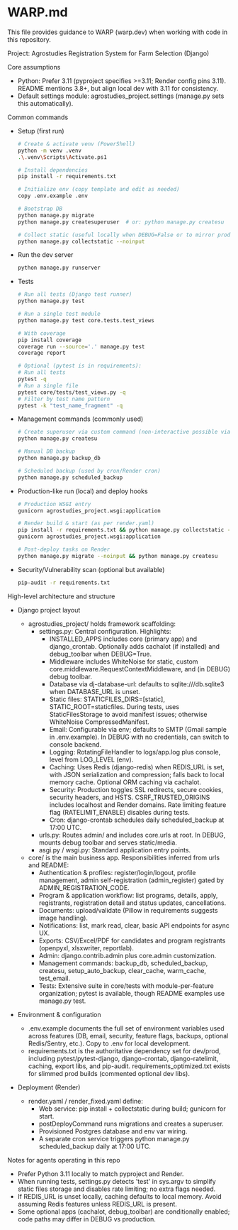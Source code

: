 # WARP.md

This file provides guidance to WARP (warp.dev) when working with code in this repository.

Project: Agrostudies Registration System for Farm Selection (Django)

Core assumptions
- Python: Prefer 3.11 (pyproject specifies >=3.11; Render config pins 3.11). README mentions 3.8+, but align local dev with 3.11 for consistency.
- Default settings module: agrostudies_project.settings (manage.py sets this automatically).

Common commands
- Setup (first run)
  ```bash path=null start=null
  # Create & activate venv (PowerShell)
  python -m venv .venv
  .\.venv\Scripts\Activate.ps1

  # Install dependencies
  pip install -r requirements.txt

  # Initialize env (copy template and edit as needed)
  copy .env.example .env

  # Bootstrap DB
  python manage.py migrate
  python manage.py createsuperuser  # or: python manage.py createsu

  # Collect static (useful locally when DEBUG=False or to mirror prod)
  python manage.py collectstatic --noinput
  ```

- Run the dev server
  ```bash path=null start=null
  python manage.py runserver
  ```

- Tests
  ```bash path=null start=null
  # Run all tests (Django test runner)
  python manage.py test

  # Run a single test module
  python manage.py test core.tests.test_views

  # With coverage
  pip install coverage
  coverage run --source='.' manage.py test
  coverage report

  # Optional (pytest is in requirements):
  # Run all tests
  pytest -q
  # Run a single file
  pytest core/tests/test_views.py -q
  # Filter by test name pattern
  pytest -k "test_name_fragment" -q
  ```

- Management commands (commonly used)
  ```bash path=null start=null
  # Create superuser via custom command (non-interactive possible via env)
  python manage.py createsu

  # Manual DB backup
  python manage.py backup_db

  # Scheduled backup (used by cron/Render cron)
  python manage.py scheduled_backup
  ```

- Production-like run (local) and deploy hooks
  ```bash path=null start=null
  # Production WSGI entry
  gunicorn agrostudies_project.wsgi:application

  # Render build & start (as per render.yaml)
  pip install -r requirements.txt && python manage.py collectstatic --noinput
  gunicorn agrostudies_project.wsgi:application

  # Post-deploy tasks on Render
  python manage.py migrate --noinput && python manage.py createsu
  ```

- Security/Vulnerability scan (optional but available)
  ```bash path=null start=null
  pip-audit -r requirements.txt
  ```

High-level architecture and structure
- Django project layout
  - agrostudies_project/ holds framework scaffolding:
    - settings.py: Central configuration. Highlights:
      - INSTALLED_APPS includes core (primary app) and django_crontab. Optionally adds cachalot (if installed) and debug_toolbar when DEBUG=True.
      - Middleware includes WhiteNoise for static, custom core.middleware.RequestContextMiddleware, and (in DEBUG) debug toolbar.
      - Database via dj-database-url: defaults to sqlite:///db.sqlite3 when DATABASE_URL is unset.
      - Static files: STATICFILES_DIRS=[static], STATIC_ROOT=staticfiles. During tests, uses StaticFilesStorage to avoid manifest issues; otherwise WhiteNoise CompressedManifest.
      - Email: Configurable via env; defaults to SMTP (Gmail sample in .env.example). In DEBUG with no credentials, can switch to console backend.
      - Logging: RotatingFileHandler to logs/app.log plus console, level from LOG_LEVEL (env).
      - Caching: Uses Redis (django-redis) when REDIS_URL is set, with JSON serialization and compression; falls back to local memory cache. Optional ORM caching via cachalot.
      - Security: Production toggles SSL redirects, secure cookies, security headers, and HSTS. CSRF_TRUSTED_ORIGINS includes localhost and Render domains. Rate limiting feature flag (RATELIMIT_ENABLE) disables during tests.
      - Cron: django-crontab schedules daily scheduled_backup at 17:00 UTC.
    - urls.py: Routes admin/ and includes core.urls at root. In DEBUG, mounts debug toolbar and serves static/media.
    - asgi.py / wsgi.py: Standard application entry points.
  - core/ is the main business app. Responsibilities inferred from urls and README:
    - Authentication & profiles: register/login/logout, profile management, admin self-registration (admin_register) gated by ADMIN_REGISTRATION_CODE.
    - Program & application workflow: list programs, details, apply, registrants, registration detail and status updates, cancellations.
    - Documents: upload/validate (Pillow in requirements suggests image handling).
    - Notifications: list, mark read, clear, basic API endpoints for async UX.
    - Exports: CSV/Excel/PDF for candidates and program registrants (openpyxl, xlsxwriter, reportlab).
    - Admin: django.contrib.admin plus core.admin customization.
    - Management commands: backup_db, scheduled_backup, createsu, setup_auto_backup, clear_cache, warm_cache, test_email.
    - Tests: Extensive suite in core/tests with module-per-feature organization; pytest is available, though README examples use manage.py test.

- Environment & configuration
  - .env.example documents the full set of environment variables used across features (DB, email, security, feature flags, backups, optional Redis/Sentry, etc.). Copy to .env for local development.
  - requirements.txt is the authoritative dependency set for dev/prod, including pytest/pytest-django, django-crontab, django-ratelimit, caching, export libs, and pip-audit. requirements_optimized.txt exists for slimmed prod builds (commented optional dev libs).

- Deployment (Render)
  - render.yaml / render_fixed.yaml define:
    - Web service: pip install + collectstatic during build; gunicorn for start.
    - postDeployCommand runs migrations and creates a superuser.
    - Provisioned Postgres database and env var wiring.
    - A separate cron service triggers python manage.py scheduled_backup daily at 17:00 UTC.

Notes for agents operating in this repo
- Prefer Python 3.11 locally to match pyproject and Render.
- When running tests, settings.py detects 'test' in sys.argv to simplify static files storage and disables rate limiting; no extra flags needed.
- If REDIS_URL is unset locally, caching defaults to local memory. Avoid assuming Redis features unless REDIS_URL is present.
- Some optional apps (cachalot, debug_toolbar) are conditionally enabled; code paths may differ in DEBUG vs production.
